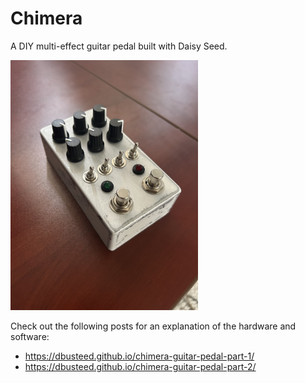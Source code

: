 # Chimera

A DIY multi-effect guitar pedal built with Daisy Seed.

<img src="IMG_0871.jpeg" alt="pedal_2" width="300"/>

Check out the following posts for an explanation of the hardware and software:
- https://dbusteed.github.io/chimera-guitar-pedal-part-1/
- https://dbusteed.github.io/chimera-guitar-pedal-part-2/
  
